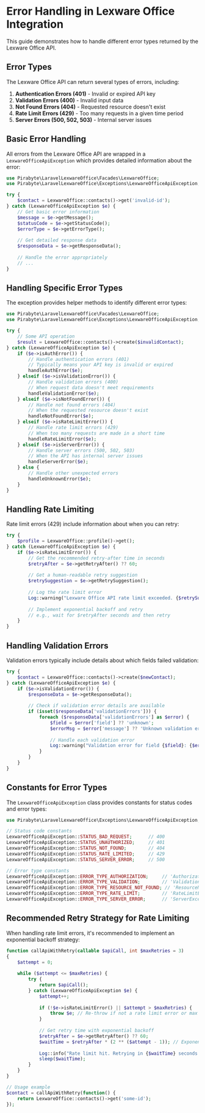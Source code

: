 # Error Handling in Lexware Office Integration

This guide demonstrates how to handle different error types returned by the Lexware Office API.

## Error Types

The Lexware Office API can return several types of errors, including:

1. **Authentication Errors (401)** - Invalid or expired API key
2. **Validation Errors (400)** - Invalid input data
3. **Not Found Errors (404)** - Requested resource doesn't exist
4. **Rate Limit Errors (429)** - Too many requests in a given time period
5. **Server Errors (500, 502, 503)** - Internal server issues

## Basic Error Handling

All errors from the Lexware Office API are wrapped in a `LexwareOfficeApiException` which provides detailed information about the error:

```php
use Pirabyte\LaravelLexwareOffice\Facades\LexwareOffice;
use Pirabyte\LaravelLexwareOffice\Exceptions\LexwareOfficeApiException;

try {
    $contact = LexwareOffice::contacts()->get('invalid-id');
} catch (LexwareOfficeApiException $e) {
    // Get basic error information
    $message = $e->getMessage();
    $statusCode = $e->getStatusCode();
    $errorType = $e->getErrorType();
    
    // Get detailed response data
    $responseData = $e->getResponseData();
    
    // Handle the error appropriately
    // ...
}
```

## Handling Specific Error Types

The exception provides helper methods to identify different error types:

```php
use Pirabyte\LaravelLexwareOffice\Facades\LexwareOffice;
use Pirabyte\LaravelLexwareOffice\Exceptions\LexwareOfficeApiException;

try {
    // Some API operation
    $result = LexwareOffice::contacts()->create($invalidContact);
} catch (LexwareOfficeApiException $e) {
    if ($e->isAuthError()) {
        // Handle authentication errors (401)
        // Typically means your API key is invalid or expired
        handleAuthError($e);
    } elseif ($e->isValidationError()) {
        // Handle validation errors (400)
        // When request data doesn't meet requirements
        handleValidationError($e);
    } elseif ($e->isNotFoundError()) {
        // Handle not found errors (404)
        // When the requested resource doesn't exist
        handleNotFoundError($e);
    } elseif ($e->isRateLimitError()) {
        // Handle rate limit errors (429)
        // When too many requests are made in a short time
        handleRateLimitError($e);
    } elseif ($e->isServerError()) {
        // Handle server errors (500, 502, 503)
        // When the API has internal server issues
        handleServerError($e);
    } else {
        // Handle other unexpected errors
        handleUnknownError($e);
    }
}
```

## Handling Rate Limiting

Rate limit errors (429) include information about when you can retry:

```php
try {
    $profile = LexwareOffice::profile()->get();
} catch (LexwareOfficeApiException $e) {
    if ($e->isRateLimitError()) {
        // Get the recommended retry-after time in seconds
        $retryAfter = $e->getRetryAfter() ?? 60;
        
        // Get a human-readable retry suggestion
        $retrySuggestion = $e->getRetrySuggestion();
        
        // Log the rate limit error
        Log::warning("Lexware Office API rate limit exceeded. {$retrySuggestion}");
        
        // Implement exponential backoff and retry
        // e.g., wait for $retryAfter seconds and then retry
    }
}
```

## Handling Validation Errors

Validation errors typically include details about which fields failed validation:

```php
try {
    $contact = LexwareOffice::contacts()->create($newContact);
} catch (LexwareOfficeApiException $e) {
    if ($e->isValidationError()) {
        $responseData = $e->getResponseData();
        
        // Check if validation error details are available
        if (isset($responseData['validationErrors'])) {
            foreach ($responseData['validationErrors'] as $error) {
                $field = $error['field'] ?? 'unknown';
                $errorMsg = $error['message'] ?? 'Unknown validation error';
                
                // Handle each validation error
                Log::warning("Validation error for field {$field}: {$errorMsg}");
            }
        }
    }
}
```

## Constants for Error Types

The `LexwareOfficeApiException` class provides constants for status codes and error types:

```php
use Pirabyte\LaravelLexwareOffice\Exceptions\LexwareOfficeApiException;

// Status code constants
LexwareOfficeApiException::STATUS_BAD_REQUEST;      // 400
LexwareOfficeApiException::STATUS_UNAUTHORIZED;     // 401
LexwareOfficeApiException::STATUS_NOT_FOUND;        // 404
LexwareOfficeApiException::STATUS_RATE_LIMITED;     // 429
LexwareOfficeApiException::STATUS_SERVER_ERROR;     // 500

// Error type constants
LexwareOfficeApiException::ERROR_TYPE_AUTHORIZATION;     // 'AuthorizationException'
LexwareOfficeApiException::ERROR_TYPE_VALIDATION;        // 'ValidationException'
LexwareOfficeApiException::ERROR_TYPE_RESOURCE_NOT_FOUND; // 'ResourceNotFoundException'
LexwareOfficeApiException::ERROR_TYPE_RATE_LIMIT;        // 'RateLimitException'
LexwareOfficeApiException::ERROR_TYPE_SERVER_ERROR;      // 'ServerException'
```

## Recommended Retry Strategy for Rate Limiting

When handling rate limit errors, it's recommended to implement an exponential backoff strategy:

```php
function callApiWithRetry(callable $apiCall, int $maxRetries = 3)
{
    $attempt = 0;
    
    while ($attempt <= $maxRetries) {
        try {
            return $apiCall();
        } catch (LexwareOfficeApiException $e) {
            $attempt++;
            
            if (!$e->isRateLimitError() || $attempt > $maxRetries) {
                throw $e; // Re-throw if not a rate limit error or max retries reached
            }
            
            // Get retry time with exponential backoff
            $retryAfter = $e->getRetryAfter() ?? 60;
            $waitTime = $retryAfter * (2 ** ($attempt - 1)); // Exponential backoff
            
            Log::info("Rate limit hit. Retrying in {$waitTime} seconds (attempt {$attempt}/{$maxRetries})");
            sleep($waitTime);
        }
    }
}

// Usage example
$contact = callApiWithRetry(function() {
    return LexwareOffice::contacts()->get('some-id');
});
```